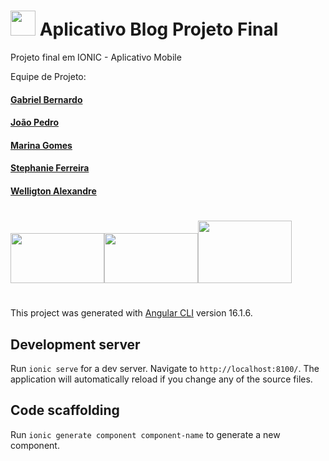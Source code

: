 #  <img src="https://cdn-icons-png.flaticon.com/512/2036/2036963.png" width="40px" height="40px"> Aplicativo Blog Projeto Final  


          

Projeto final  em IONIC - Aplicativo Mobile 


Equipe de Projeto: 

#### <a href="https://github.com/Gxbriellp"> Gabriel Bernardo </a>
#### <a href="https://github.com/Viera-JP"> João Pedro</a>
#### <a href="https://github.com/maari95"> Marina Gomes</a>
#### <a href="https://github.com/stephaniefv"> Stephanie Ferreira</a>
#### <a href="https://github.com/Jeffersonm06">Welligton Alexandre</a>

#

<img src="https://cdn.jsdelivr.net/gh/devicons/devicon/icons/nodejs/nodejs-original-wordmark.svg" width="150px" height="80px"/><img src="https://kortkamp.dev/ts_logo.png" width="150px" height="80px"><img src="https://cdn.jsdelivr.net/gh/devicons/devicon/icons/ionic/ionic-original-wordmark.svg" width="150px" height="100px">

#

This project was generated with [Angular CLI](https://github.com/angular/angular-cli) version 16.1.6.

## Development server

Run `ionic serve` for a dev server. Navigate to `http://localhost:8100/`. The application will automatically reload if you change any of the source files.

## Code scaffolding

Run `ionic generate component component-name` to generate a new component.

